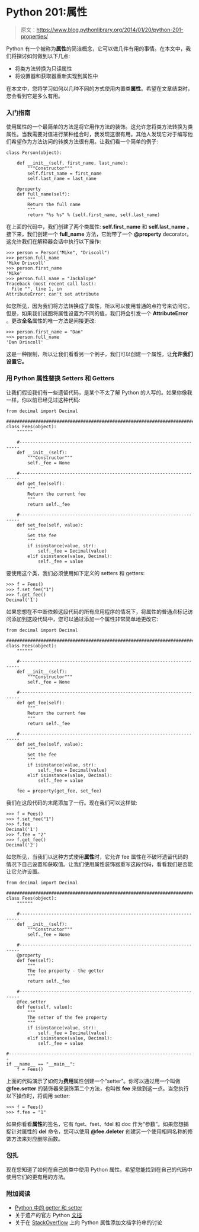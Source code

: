 # Python 201:属性

> 原文：<https://www.blog.pythonlibrary.org/2014/01/20/python-201-properties/>

Python 有一个被称为**属性**的简洁概念，它可以做几件有用的事情。在本文中，我们将探讨如何做到以下几点:

*   将类方法转换为只读属性
*   将设置器和获取器重新实现到属性中

在本文中，您将学习如何以几种不同的方式使用内置类**属性**。希望在文章结束时，您会看到它是多么有用。

### 入门指南

使用属性的一个最简单的方法是将它用作方法的装饰。这允许您将类方法转换为类属性。当我需要对值进行某种组合时，我发现这很有用。其他人发现它对于编写他们希望作为方法访问的转换方法很有用。让我们看一个简单的例子:

```
class Person(object):

    def __init__(self, first_name, last_name):
        """Constructor"""
        self.first_name = first_name
        self.last_name = last_name

    @property
    def full_name(self):
        """
        Return the full name
        """
        return "%s %s" % (self.first_name, self.last_name)

```

在上面的代码中，我们创建了两个类属性: **self.first_name** 和 **self.last_name** 。接下来，我们创建一个 **full_name** 方法，它附带了一个 **@property** decorator。这允许我们在解释器会话中执行以下操作:

```
>>> person = Person("Mike", "Driscoll")
>>> person.full_name
'Mike Driscoll'
>>> person.first_name
'Mike'
>>> person.full_name = "Jackalope"
Traceback (most recent call last):
  File "", line 1, in 
AttributeError: can't set attribute

```

如您所见，因为我们将方法转换成了属性，所以可以使用普通的点符号来访问它。但是，如果我们试图将属性设置为不同的值，我们将会引发一个 **AttributeError** 。更改**全名**属性的唯一方法是间接更改:

```
>>> person.first_name = "Dan"
>>> person.full_name
'Dan Driscoll'

```

这是一种限制，所以让我们看看另一个例子，我们可以创建一个属性，让**允许我们设置它。**

### 用 Python 属性替换 Setters 和 Getters

让我们假设我们有一些遗留代码，是某个不太了解 Python 的人写的。如果你像我一样，你以前已经见过这种代码:

```
from decimal import Decimal

########################################################################
class Fees(object):
    """"""

    #----------------------------------------------------------------------
    def __init__(self):
        """Constructor"""
        self._fee = None

    #----------------------------------------------------------------------
    def get_fee(self):
        """
        Return the current fee
        """
        return self._fee

    #----------------------------------------------------------------------
    def set_fee(self, value):
        """
        Set the fee
        """
        if isinstance(value, str):
            self._fee = Decimal(value)
        elif isinstance(value, Decimal):
            self._fee = value

```

要使用这个类，我们必须使用如下定义的 setters 和 getters:

```
>>> f = Fees()
>>> f.set_fee("1")
>>> f.get_fee()
Decimal('1')

```

如果您想在不中断依赖这段代码的所有应用程序的情况下，将属性的普通点标记访问添加到这段代码中，您可以通过添加一个属性非常简单地更改它:

```
from decimal import Decimal

########################################################################
class Fees(object):
    """"""

    #----------------------------------------------------------------------
    def __init__(self):
        """Constructor"""
        self._fee = None

    #----------------------------------------------------------------------
    def get_fee(self):
        """
        Return the current fee
        """
        return self._fee

    #----------------------------------------------------------------------
    def set_fee(self, value):
        """
        Set the fee
        """
        if isinstance(value, str):
            self._fee = Decimal(value)
        elif isinstance(value, Decimal):
            self._fee = value

    fee = property(get_fee, set_fee)

```

我们在这段代码的末尾添加了一行。现在我们可以这样做:

```
>>> f = Fees()
>>> f.set_fee("1")
>>> f.fee
Decimal('1')
>>> f.fee = "2"
>>> f.get_fee()
Decimal('2')

```

如您所见，当我们以这种方式使用**属性**时，它允许 fee 属性在不破坏遗留代码的情况下自己设置和获取值。让我们使用属性装饰器重写这段代码，看看我们是否能让它允许设置。

```
from decimal import Decimal

########################################################################
class Fees(object):
    """"""

    #----------------------------------------------------------------------
    def __init__(self):
        """Constructor"""
        self._fee = None

    #----------------------------------------------------------------------
    @property
    def fee(self):
        """
        The fee property - the getter
        """
        return self._fee

    #----------------------------------------------------------------------
    @fee.setter
    def fee(self, value):
        """
        The setter of the fee property
        """
        if isinstance(value, str):
            self._fee = Decimal(value)
        elif isinstance(value, Decimal):
            self._fee = value

#----------------------------------------------------------------------
if __name__ == "__main__":
    f = Fees()

```

上面的代码演示了如何为**费用**属性创建一个“setter”。你可以通过用一个叫做 **@fee.setter** 的装饰器来装饰第二个方法，也叫做 **fee** 来做到这一点。当您执行以下操作时，将调用 setter:

```
>>> f = Fees()
>>> f.fee = "1"

```

如果你看看**属性**的签名，它有 fget、fset、fdel 和 doc 作为“参数”。如果您想捕捉针对属性的 **del** 命令，您可以使用 **@fee.deleter** 创建另一个使用相同名称的修饰方法来对应删除函数。

### 包扎

现在您知道了如何在自己的类中使用 Python 属性。希望您能找到在自己的代码中使用它们的更有用的方法。

### 附加阅读

*   [Python 中的 getter 和 setter](http://eli.thegreenplace.net/2009/02/06/getters-and-setters-in-python/)
*   关于遗产的官方 Python [文档](http://docs.python.org/release/2.6/library/functions.html#property)
*   关于在 [StackOverflow](https://stackoverflow.com/questions/16025462/what-is-the-right-way-to-put-a-docstring-on-python-property) 上向 Python 属性添加文档字符串的讨论